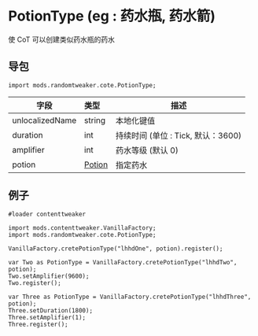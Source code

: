 # PotionType (eg : 药水瓶, 药水箭)

使 CoT 可以创建类似药水瓶的药水

## 导包

```zenscript
import mods.randomtweaker.cote.PotionType;
```

| 字段 | 类型| 描述 |
| ---- | :----- | ---- |
| unlocalizedName | string | 本地化键值 |
| duration | int | 持续时间 (单位 : Tick, 默认：3600) |
| amplifier | int | 药水等级 (默认 0) |
| potion | [Potion](https://github.com/ikexing-cn/RandomTweaker/blob/master/wiki/en_us/modSupport/ContentTweaker/Potion.md) | 指定药水 |

## 例子

~~~zenscript
#loader contenttweaker

import mods.contenttweaker.VanillaFactory;
import mods.randomtweaker.cote.PotionType;

VanillaFactory.cretePotionType("lhhdOne", potion).register();

var Two as PotionType = VanillaFactory.cretePotionType("lhhdTwo", potion);
Two.setAmplifier(9600);
Two.register();

var Three as PotionType = VanillaFactory.cretePotionType("lhhdThree", potion);
Three.setDuration(1800);
Three.setAmplifier(1);
Three.register();
~~~
